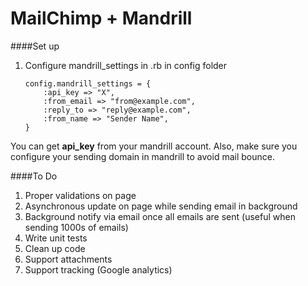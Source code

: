 MailChimp + Mandrill
===

####Set up

1. Configure mandrill_settings in <environment>.rb in config folder     

  
    ````
    config.mandrill_settings = {
    	:api_key => "X",
      	:from_email => "from@example.com",
      	:reply_to => "reply@example.com",
      	:from_name => "Sender Name",
  	}
	````
You can get **api_key** from your mandrill account. Also, make sure you configure your sending domain in mandrill to avoid mail bounce.

####To Do

1. Proper validations on page
2. Asynchronous update on page while sending email in background
3. Background notify via email once all emails are sent (useful when sending 1000s of emails)
4. Write unit tests
5. Clean up code
6. Support attachments
7. Support tracking (Google analytics)